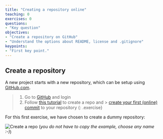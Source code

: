```yaml
---
title: "Creating a repository online"
teaching: 0
exercises: 0
questions:
- "Key question"
objectives:
- "Create a repository on GitHub"
- "Understand the options about README, license and .gitignore"
keypoints:
- "First key point."
---
```


## Create a repository

A new project starts with a new repository, which can be setup using [GitHub.com](https://github.com).

> 1. Go to [GitHub](https://github.com) and login
> 2. Follow [this tutorial](https://help.github.com/articles/create-a-repo/) to create a repo and > [create your first (online) commit](https://help.github.com/articles/create-a-repo/#commit-your-first-change) to your repository
{: .exercise}

For this first exercise, we have chosen to create a dummy repository:

![Create a repo](./static/images/create-a-repo.png)
(*you do not have to copy the example, choose any name :-)*)